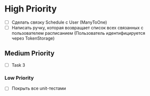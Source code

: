 # High Priority
- [ ] Сделать связку Schedule с User (ManyToOne)
- [ ] Написать ручку, которая возвращает список всех связанных с пользователем расписанием (Пользователь идентифицируется через TokenStorage)

## Medium Priority
- [ ] Task 3

### Low Priority
- [ ] Покрыть все unit-тестами